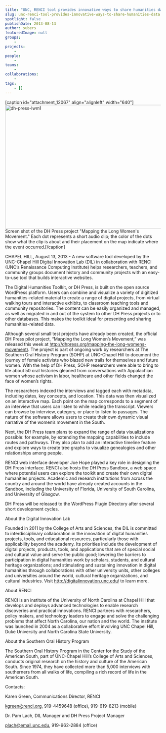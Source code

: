 ```yaml
---
title: "UNC, RENCI tool provides innovative ways to share humanities data"
slug: unc-renci-tool-provides-innovative-ways-to-share-humanities-data
spotlight: false
publishDate: 2013-08-13
author: subers
featuredImage: null
groups:
    - 
projects:
    - 
people:
    - 
teams: 
    - 
collaborations:
    - 
tags:
    - []
---
```

[caption id="attachment_12067" align="alignleft" width="640"]<a href="http://www.renci.org/wp-content/uploads/2013/08/dh-press-lwm1.jpg"><img class="size-large wp-image-12067" alt="dh-press-lwm1" src="http://www.renci.org/wp-content/uploads/2013/08/dh-press-lwm1.jpg" width="640" height="399" /></a> Screen shot of the DH Press project "Mapping the Long Women's Movement." Each dot represents a short audio clip; the color of the dots show what the clip is about and their placement on the map indicate where the event occurred.[/caption]

CHAPEL HILL, August 13, 2013 - A new software tool developed by the UNC-Chapel Hill Digital Innovation Lab (DIL) in collaboration with RENCI (UNC’s Renaissance Computing Institute) helps researchers, teachers, and community groups document history and community projects with an easy-to-use tool that builds interactive websites.

The Digital Humanities Toolkit, or DH Press, is built on the open source WordPress platform. Users can combine and visualize a variety of digitized humanities-related material to create a range of digital projects, from virtual walking tours and interactive exhibits, to classroom teaching tools and community repositories. The content can be easily organized and managed, as well as migrated in and out of the system to other DH Press projects or to other databases. This makes the toolkit ideal for presenting and sharing humanities-related data.

<!--more-->

Although several small test projects have already been created, the official DH Press pilot project, “Mapping the Long Women’s Movement,” was released this week at <a href="http://dhpress.org/mapping-the-long-womens-movement/" target="_blank">http://dhpress.org/mapping-the-long-womens-movement/</a>. The project is part of ongoing work by researchers at The Southern Oral History Program (SOHP) at UNC-Chapel Hill to document the journey of female activists who blazed new trails for themselves and future women. With the help of DH Press, SOHP researchers were able to bring to life about 50 oral histories gleaned from conversations with Appalachian women whose activism in labor, healthcare and other fields changed the face of women’s rights.

The researchers indexed the interviews and tagged each with metadata, including dates, key concepts, and location. This data was then visualized on an interactive map. Each point on the map corresponds to a segment of an interview that users can listen to while reading the transcript. Viewers can browse by interview, category, or place to listen to passages. The nature of the software allows users to create their own dynamic visual narrative of the women’s movement in the South.

Next, the DH Press team plans to expand the range of data visualizations possible: for example, by extending the mapping capabilities to include routes and pathways. They also plan to add an interactive timeline feature and explore ways to create tree graphs to visualize genealogies and other relationships among people.

RENCI web interface developer Joe Hope played a key role in designing the DH Press interface. RENCI also hosts the DH Press Sandbox, a web space where potential users can explore the toolkit and create their own digital humanities projects. Academic and research institutions from across the country and around the world have already created accounts in the Sandbox, including the University of Florida, University of South Carolina, and University of Glasgow.

DH Press will be released to the WordPress Plugin Directory after several short development cycles.

<span class="head2">About the Digital Innovation Lab</span>

Founded in 2011 by the College of Arts and Sciences, the DIL is committed to interdisciplinary collaboration in the innovation of digital humanities projects, tools, and educational resources, particularly those with applicability beyond the academy. Its priorities include the development of digital projects, products, tools, and applications that are of special social and cultural value and serve the public good; lowering the barriers to participation in digital humanities work by scholars, students, and cultural heritage organizations; and stimulating and sustaining innovation in digital humanities through collaborations with other university units, other colleges and universities around the world, cultural heritage organizations, and cultural industries. Visit <a href="http://digitalinnovation.unc.edu/" target="_blank">http://digitalinnovation.unc.edu/</a> to learn more.

<span class="head2">About RENCI</span>

RENCI is an institute of the University of North Carolina at Chapel Hill that develops and deploys advanced technologies to enable research discoveries and practical innovations. RENCI partners with researchers, policy makers, and technology leaders to engage and solve the challenging problems that affect North Carolina, our nation and the world. The institute was launched in 2004 as a collaborative effort involving UNC Chapel Hill, Duke University and North Carolina State University.

<span class="head2">About the Southern Oral History Program</span>

The Southern Oral History Program in the Center for the Study of the American South, part of UNC-Chapel Hill’s College of Arts and Sciences, conducts original research on the history and culture of the American South. Since 1974, they have collected more than 5,000 interviews with southerners from all walks of life, compiling a rich record of life in the American South.

<span class="head2">Contacts:</span>

Karen Green, Communications Director, RENCI

kgreen@renci.org, 919-4459648 (office), 919-619-8213 (mobile)

Dr. Pam Lach, DIL Manager and DH Press Project Manager

plach@email.unc.edu, 919-962-2884 (office)
